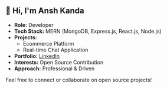 ## 👋 Hi, I'm Ansh Kanda

- **Role:** Developer
- **Tech Stack:** MERN (MongoDB, Express.js, React.js, Node.js)
- **Projects:** 
  - Ecommerce Platform
  - Real-time Chat Application
- **Portfolio:** [LinkedIn](https://linkedin.in/ansh-kanda)
- **Interests:** Open Source Contribution
- **Approach:** Professional & Driven

Feel free to connect or collaborate on open source projects!
